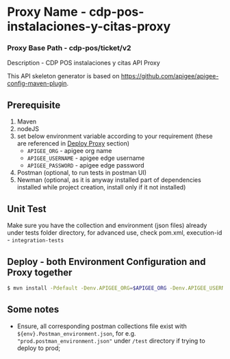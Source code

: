 
# Proxy Name - cdp-pos-instalaciones-y-citas-proxy
### Proxy Base Path - cdp-pos/ticket/v2
Description - CDP POS instalaciones y citas API Proxy

This API skeleton generator is based on https://github.com/apigee/apigee-config-maven-plugin.

## Prerequisite

1. Maven
2. nodeJS
3. set below environment variable according to your requirement (these are referenced in [Deploy Proxy](#deploy-proxy) section)
   - `APIGEE_ORG` - apigee org name
   - `APIGEE_USERNAME` - apigee edge username
   - `APIGEE_PASSWORD` - apigee edge password
4. Postman (optional, to run tests in postman UI)
5. Newman (optional, as it is anyway installed part of dependencies installed while project creation, install only if it not installed)

## Unit Test
Make sure you have the collection and environment (json files) already under tests folder directory, for advanced use, check pom.xml, execution-id - `integration-tests`

## Deploy - both Environment Configuration and Proxy together

```sh
$ mvn install -Pdefault -Denv.APIGEE_ORG=$APIGEE_ORG -Denv.APIGEE_USERNAME=$APIGEE_USERNAME -Denv.APIGEE_PASSWORD=$APIGEE_PASSWORD -Denv.APIGEE_ENV=test -Dapigee.config.options=update -Dapigee.config.dir=resources/edge
```

## Some notes

- Ensure, all corresponding postman collections file exist with `${env}.Postman_environment.json`, for e.g. `"prod.postman_environment.json"` under `/test` directory if trying to deploy to prod;